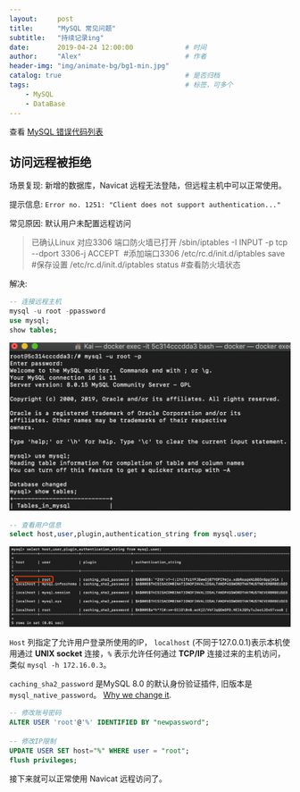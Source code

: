 ```yaml
---
layout:     post         
title:      "MySQL 常见问题"
subtitle:   "持续记录ing"  
date:       2019-04-24 12:00:00             # 时间
author:     "Alex"                          # 作者
header-img: "img/animate-bg/bg1-min.jpg"
catalog: true                               # 是否归档
tags:                                       # 标签，可多个
    - MySQL
    - DataBase
---
```


查看 [MySQL 错误代码列表](https://dev.mysql.com/doc/connector-j/5.1/en/connector-j-reference-error-sqlstates.html)

## 访问远程被拒绝

场景复现: 新增的数据库，Navicat 远程无法登陆，但远程主机中可以正常使用。

提示信息: `Error no. 1251: "Client does not support authentication..."`

常见原因: 默认用户未配置远程访问
>已确认Linux 对应3306 端口防火墙已打开
>/sbin/iptables -I INPUT -p tcp --dport 3306-j ACCEPT  #添加端口3306
>/etc/rc.d/init.d/iptables save #保存设置
>/etc/rc.d/init.d/iptables status #查看防火墙状态

解决:

```SQL
-- 连接远程主机
mysql -u root -ppassword
use mysql;
show tables;
```

![mysql-png](/img/in-post/post-database/mysql-login-1.png)

```SQL
-- 查看用户信息
select host,user,plugin,authentication_string from mysql.user;
```

![mysql-user](/img/in-post/post-database/mysql-user-1.png)

`Host` 列指定了允许用户登录所使用的IP， `localhost` (不同于127.0.0.1)表示本机使用通过 **UNIX socket** 连接，`%` 表示允许任何通过 **TCP/IP** 连接过来的主机访问，类似 `mysql -h 172.16.0.3`。

`caching_sha2_password` 是MySQL 8.0 的默认身份验证插件, 旧版本是 `mysql_native_password`。 [Why we change it](https://mysqlserverteam.com/mysql-8-0-4-new-default-authentication-plugin-caching_sha2_password/).

```SQL
-- 修改账号密码
ALTER USER 'root'@'%' IDENTIFIED BY "newpassword";

-- 修改IP限制
UPDATE USER SET host="%" WHERE user = "root";
flush privileges;
```

接下来就可以正常使用 Navicat 远程访问了。

## 